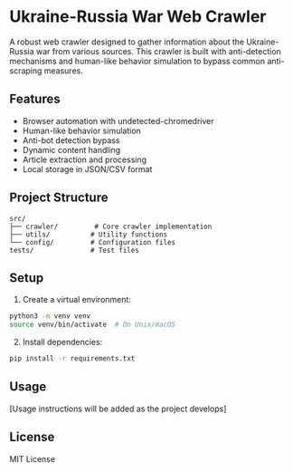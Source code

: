 # Ukraine-Russia War Web Crawler

A robust web crawler designed to gather information about the Ukraine-Russia war from various sources. This crawler is built with anti-detection mechanisms and human-like behavior simulation to bypass common anti-scraping measures.

## Features

- Browser automation with undetected-chromedriver
- Human-like behavior simulation
- Anti-bot detection bypass
- Dynamic content handling
- Article extraction and processing
- Local storage in JSON/CSV format

## Project Structure

```
src/
├── crawler/         # Core crawler implementation
├── utils/          # Utility functions
└── config/         # Configuration files
tests/              # Test files
```

## Setup

1. Create a virtual environment:

```bash
python3 -m venv venv
source venv/bin/activate  # On Unix/macOS
```

2. Install dependencies:

```bash
pip install -r requirements.txt
```

## Usage

[Usage instructions will be added as the project develops]

## License

MIT License
